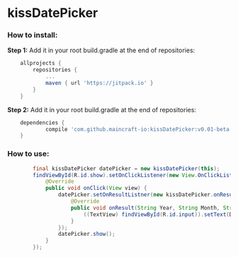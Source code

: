 # kissDatePicker

### How to install:
**Step 1:** Add it in your root build.gradle at the end of repositories:
```gradle
	allprojects {
		repositories {
			...
			maven { url 'https://jitpack.io' }
		}
	}
```
**Step 2:** Add it in your root build.gradle at the end of repositories:
```gradle
	dependencies {
	        compile 'com.github.maincraft-io:kissDatePicker:v0.01-beta'
	}
```

### How to use:
```java
        final kissDatePicker datePicker = new kissDatePicker(this);
        findViewById(R.id.show).setOnClickListener(new View.OnClickListener() {
            @Override
            public void onClick(View view) {
                datePicker.setOnResultListner(new kissDatePicker.onResultListner() {
                    @Override
                    public void onResult(String Year, String Month, String Day) {
                        ((TextView) findViewById(R.id.input)).setText(Day + "." + Month + "." + Year);
                    }
                });
                datePicker.show();
            }
        });
```
